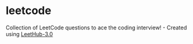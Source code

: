 # leetcode
Collection of LeetCode questions to ace the coding interview! - Created using [LeetHub-3.0](https://github.com/raphaelheinz/LeetHub-3.0)
